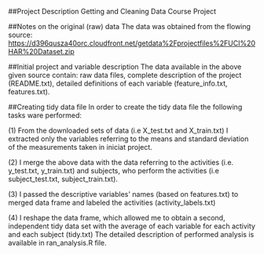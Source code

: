 ##Project Description
Getting and Cleaning Data Course Project


##Notes on the original (raw) data
The data was obtained from the flowing source: https://d396qusza40orc.cloudfront.net/getdata%2Fprojectfiles%2FUCI%20HAR%20Dataset.zip 


##Initial project and variable description
The data available in the above given source contain: raw data files, complete description of the project (README.txt), detailed definitions of each variable (feature_info.txt, features.txt).


##Creating tidy data file
In order to create the tidy data file the following tasks ware performed:

(1) From the downloaded sets of data (i.e X_test.txt and X_train.txt) I extracted only the variables referring to the means and standard deviation of the measurements taken in iniciat project.

(2) I merge the above data with the data referring to the activities (i.e. y_test.txt, y_train.txt) and subjects, who perform the activities (i.e subject_test.txt, subject_train.txt). 

(3) I passed the descriptive variables' names (based on features.txt) to merged data frame and labeled the activities (activity_labels.txt)

(4) I reshape the data frame, which allowed me to obtain a second, independent tidy data set with the average of each variable for each activity and each subject (tidy.txt) The detailed description of performed analysis is available in ran_analysis.R file.



